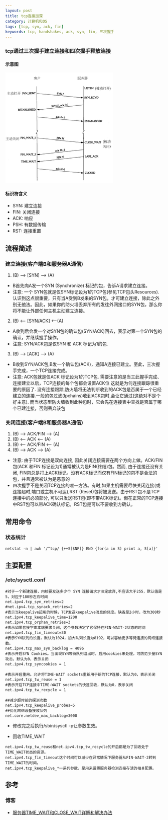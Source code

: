 ```yaml
---
layout: post
title: tcp连接加深
category: 计算机和OS
tags: [tcp, syn, ack, fin]
keywords: tcp, handshakes, ack, syn, fin, 三次握手
---
```


### tcp通过三次握手建立连接和四次握手释放连接
#### 示意图
![tcp_flow2](/assets/img/basic/tcp_flow2.png)

#### 标识符含义
- SYN: 建立连接
- FIN: 关闭连接
- ACK: 响应
- PSH: 有数据传输
- RST: 连接重置

## 流程简述
### 建立连接(客户端B和服务器A通信)
1. (B) --> [SYN] --> (A)
- B首先向A发一个SYN (Synchronize) 标记的包，告诉A请求建立连接。
- 注意: 一个 SYN包就是仅SYN标记设为1的TCP包(参见TCP包头Resources). 认识到这点很重要，只有当A受到B发来的SYN包，才可建立连接，除此之外别无他法。因此，如果你的防火墙丢弃所有的发往外网接口的SYN包，那么你将不能让外部任何主机主动建立连接。
2. (B) <-- [SYN/ACK] <--(A)
- A收到后会发一个对SYN包的确认包(SYN/ACK)回去，表示对第一个SYN包的确认，并继续握手操作。
- 注意: SYN/ACK包是仅SYN 和 ACK 标记为1的包.
3. (B) --> [ACK] --> (A)
- B收到SYN/ACK包,B发一个确认包(ACK)，通知A连接已建立。至此，三次握手完成，一个TCP连接完成。
- 注意: ACK包就是仅ACK 标记设为1的TCP包. 需要注意的是当三此握手完成、连接建立以后，TCP连接的每个包都会设置ACK位     这就是为何连接跟踪很重要的原因了. 没有连接跟踪,防火墙将无法判断收到的ACK包是否属于一个已经建立的连接.一般的包过滤(Ipchains)收到ACK包时,会让它通过(这绝对不是个好主意). 而当状态型防火墙收到此种包时，它会先在连接表中查找是否属于哪个已建连接，否则丢弃该包
### 关闭连接(客户端B和服务器A通信)
1. (B) --> ACK/FIN --> (A)
2. (B) <-- ACK <-- (A)
3. (B) <-- ACK/FIN <-- (A)
4. (B) --> ACK --> (A)
- 注意: 由于TCP连接是双向连接, 因此关闭连接需要在两个方向上做。ACK/FIN 包(ACK 和FIN 标记设为1)通常被认为是FIN(终结)包。然而, 由于连接还没有关闭, FIN包总是打上ACK标记。没有ACK标记而仅有FIN标记的包不是合法的包，并且通常被认为是恶意的
- 四次握手不是关闭TCP连接的唯一方法。有时,如果主机需要尽快关闭连接(或连接超时,端口或主机不可达),RST (Reset)包将被发送。由于RST包不是TCP连接中的必须部分, 可以只发送RST包(即不带ACK标记)。但在正常的TCP连接中RST包可以带ACK确认标记，RST包是可以不要收到方确认。

## 常用命令

### 状态统计

```shell
netstat -n | awk '/^tcp/ {++S[$NF]} END {for(a in S) print a, S[a]}'  
```

## 主要配置

### /etc/sysctl.conf

```shell
#对于一个新建连接，内核要发送多少个 SYN 连接请求才决定放弃,不应该大于255，默认值是5，对应于180秒左右时间   
net.ipv4.tcp_syn_retries=2  
#net.ipv4.tcp_synack_retries=2  
#表示当keepalive起用的时候，TCP发送keepalive消息的频度。缺省是2小时，改为300秒  
net.ipv4.tcp_keepalive_time=1200  
net.ipv4.tcp_orphan_retries=3  
#表示如果套接字由本端要求关闭，这个参数决定了它保持在FIN-WAIT-2状态的时间  
net.ipv4.tcp_fin_timeout=30    
#表示SYN队列的长度，默认为1024，加大队列长度为8192，可以容纳更多等待连接的网络连接数。  
net.ipv4.tcp_max_syn_backlog = 4096  
#表示开启SYN Cookies。当出现SYN等待队列溢出时，启用cookies来处理，可防范少量SYN攻击，默认为0，表示关闭  
net.ipv4.tcp_syncookies = 1  
  
#表示开启重用。允许将TIME-WAIT sockets重新用于新的TCP连接，默认为0，表示关闭  
net.ipv4.tcp_tw_reuse = 1  
#表示开启TCP连接中TIME-WAIT sockets的快速回收，默认为0，表示关闭  
net.ipv4.tcp_tw_recycle = 1  
  
##减少超时前的探测次数   
net.ipv4.tcp_keepalive_probes=5   
##优化网络设备接收队列   
net.core.netdev_max_backlog=3000   
```

- 修改完之后执行/sbin/sysctl -p让参数生效。

- 回收TIME_WAIT
```shell
net.ipv4.tcp_tw_reuse和net.ipv4.tcp_tw_recycle的开启都是为了回收处于TIME_WAIT状态的资源。
net.ipv4.tcp_fin_timeout这个时间可以减少在异常情况下服务器从FIN-WAIT-2转到TIME_WAIT的时间。
net.ipv4.tcp_keepalive_*一系列参数，是用来设置服务器检测连接存活的相关配置。
```

## 参考

### 博客
- [服务器TIME_WAIT和CLOSE_WAIT详解和解决办法](https://www.cnblogs.com/sunxucool/p/3449068.html)